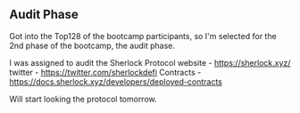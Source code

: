 ## Audit Phase
Got into the Top128 of the bootcamp participants, so I'm selected for the 2nd phase of the bootcamp, the audit phase.

I was assigned to audit the Sherlock Protocol
website - https://sherlock.xyz/
twitter - https://twitter.com/sherlockdefi
Contracts - https://docs.sherlock.xyz/developers/deployed-contracts

Will start looking the protocol tomorrow.